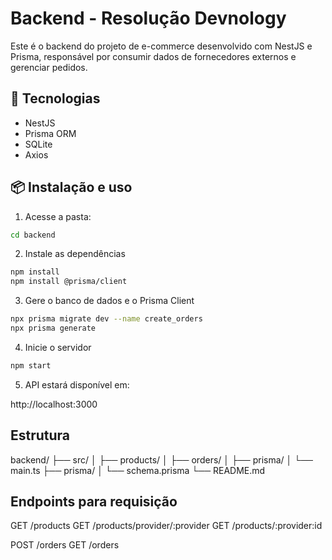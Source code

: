 # Backend - Resolução Devnology

Este é o backend do projeto de e-commerce desenvolvido com NestJS e Prisma, responsável por consumir dados de fornecedores externos e gerenciar pedidos.

## 🚀 Tecnologias

- NestJS
- Prisma ORM
- SQLite
- Axios

## 📦 Instalação e uso

1. Acesse a pasta:

```bash
cd backend
```

2. Instale as dependências

```bash
npm install
npm install @prisma/client
```

3. Gere o banco de dados e o Prisma Client

```bash
npx prisma migrate dev --name create_orders
npx prisma generate
```

4. Inicie o servidor

```bash
npm start
```

5. API estará disponível em:

http://localhost:3000

## Estrutura

backend/
├── src/
│   ├── products/
│   ├── orders/
│   ├── prisma/
│   └── main.ts
├── prisma/
│   └── schema.prisma
└── README.md

## Endpoints para requisição

GET /products
GET /products/provider/:provider
GET /products/:provider:id

POST /orders
GET /orders